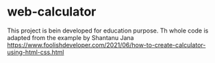 # web-calculator
This project is bein developed for education purpose. Th whole code is adapted from the example by Shantanu Jana
https://www.foolishdeveloper.com/2021/06/how-to-create-calculator-using-html-css.html
